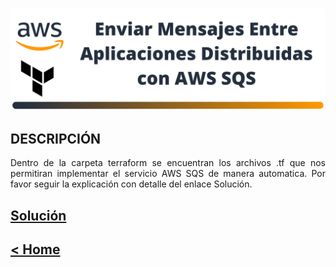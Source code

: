 ![head-image](../images/banner-sqs-basic.png)
## DESCRIPCIÓN
<p style="text-align:justify">
Dentro de la carpeta terraform se encuentran los archivos .tf que nos permitiran implementar el servicio AWS SQS de manera automatica. Por favor seguir la explicación con detalle del enlace Solución.
</p>

## <b>[Solución](https://www.linkedin.com/pulse/solutions-arch-associate-hands-on-john-ramirez-1c/?trackingId=XzlHeMCCQ3mo87EnItIS1w%3D%3D)</b>
## <b>[< Home](https://github.com/DatamadnessDevOps/aws-solutions-architect-associate-labs-)</b>